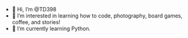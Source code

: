 - 👋 Hi, I’m @TD398
- 👀 I’m interested in learning how to code, photography, board games, coffee, and stories!
- 🌱 I’m currently learning Python.


<!---
TD398/TD398 is a ✨ special ✨ repository because its `README.md` (this file) appears on your GitHub profile.
You can click the Preview link to take a look at your changes.
--->
